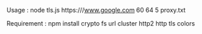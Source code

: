 Usage : node tls.js https:///www.google.com 60 64 5 proxy.txt

Requirement : npm install crypto fs url cluster http2 http tls colors
